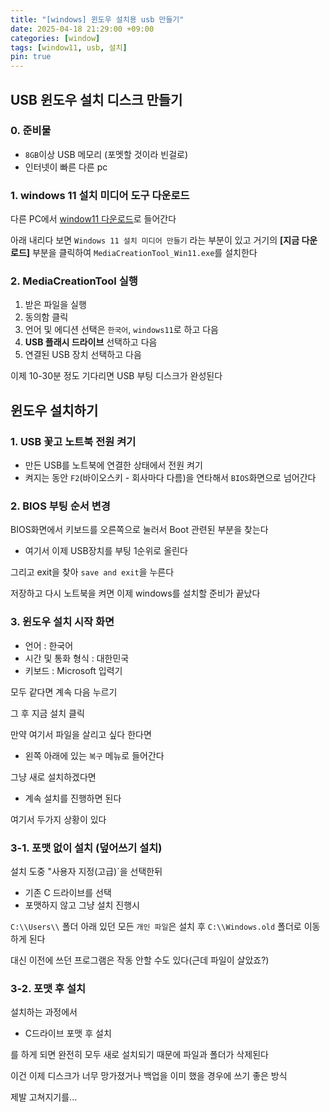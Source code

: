 ```yaml
---
title: "[windows] 윈도우 설치용 usb 만들기"
date: 2025-04-18 21:29:00 +09:00
categories: [window]
tags: [window11, usb, 설치]
pin: true
---
```


## USB 윈도우 설치 디스크 만들기

### 0. 준비물

- `8GB`이상 USB 메모리 (포멧할 것이라 빈걸로)
- 인터넷이 빠른 다른 pc

### 1. windows 11 설치 미디어 도구 다운로드

다른 PC에서 [window11 다운로드](https://www.microsoft.com/ko-kr/software-download/windows11)로 들어간다

아래 내리다 보면 `Windows 11 설치 미디어 만들기` 라는 부분이 있고 거기의 **[지금 다운로드]** 부분을 클릭하여 `MediaCreationTool_Win11.exe`를 설치한다

### 2. MediaCreationTool 실행

1. 받은 파일을 실행
2. 동의함 클릭
3. 언어 및 에디션 선택은 `한국어`, `windows11`로 하고 다음
4. **USB 플래시 드라이브** 선택하고 다음
5. 연결된 USB 장치 선택하고 다음

이제 10-30분 정도 기다리면 USB 부팅 디스크가 완성된다

## 윈도우 설치하기

### 1. USB 꽃고 노트북 전원 켜기

- 만든 USB를 노트북에 연결한 상태에서 전원 켜기
- 켜지는 동안 `F2`(바이오스키 - 회사마다 다름)을 연타해서 `BIOS`화면으로 넘어간다

### 2. BIOS 부팅 순서 변경

BIOS화면에서 키보드를 오른쪽으로 눌러서 Boot 관련된 부분을 찾는다

- 여기서 이제 USB장치를 부팅 1순위로 올린다

그리고 exit을 찾아 `save and exit`을 누른다

저장하고 다시 노트북을 켜면 이제 windows를 설치할 준비가 끝났다

### 3. 윈도우 설치 시작 화면

- 언어 : 한국어
- 시간 및 통화 형식 : 대한민국
- 키보드 : Microsoft 입력기

모두 같다면 계속 다음 누르기

그 후 지금 설치 클릭

만약 여기서 파일을 살리고 싶다 한다면

- 왼쪽 아래에 있는 `복구` 메뉴로 들어간다

그냥 새로 설치하겠다면

- 계속 설치를 진행하면 된다

여기서 두가지 상황이 있다

### 3-1. 포맷 없이 설치 (덮어쓰기 설치)

설치 도중 "사용자 지정(고급)`을 선택한뒤

- 기존 C 드라이브를 선택
- 포맷하지 않고 그냥 설치 진행시

`C:\\Users\\` 폴더 아래 있던 모든 `개인 파일`은 설치 후 `C:\\Windows.old` 폴더로 이동하게 된다

대신 이전에 쓰던 프로그램은 작동 안할 수도 있다(근데 파일이 살았죠?)

### 3-2. 포맷 후 설치

설치하는 과정에서

- C드라이브 포맷 후 설치

를 하게 되면 완전히 모두 새로 설치되기 때문에 파일과 폴더가 삭제된다

이건 이제 디스크가 너무 망가졌거나 백업을 이미 했을 경우에 쓰기 좋은 방식

제발 고쳐지기를...
